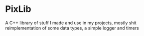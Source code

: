 # PixLib
 A C++ library of stuff I made and use in my projects, 
 mostly shit reimplementation of some data types, a 
 simple logger and timers
